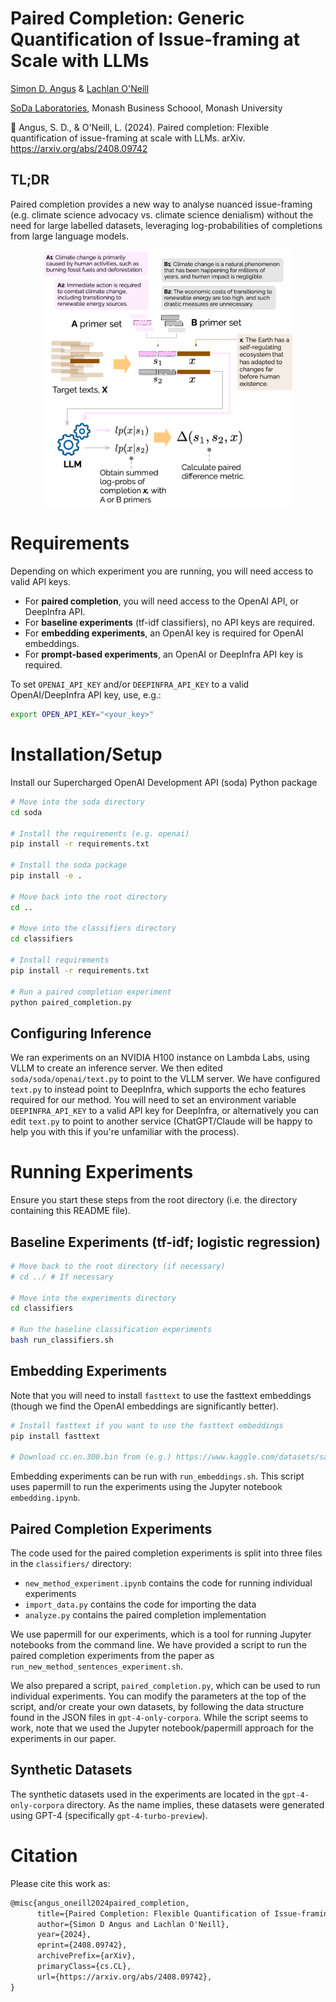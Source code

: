 
# Paired Completion: Generic Quantification of Issue-framing at Scale with LLMs
[Simon D. Angus](https://research.monash.edu/en/persons/simon-angus) & [Lachlan O'Neill](https://github.com/lachjames)

[SoDa Laboratories](sodalabs.io), Monash Business Schoool, Monash University

&#x1F4C4; Angus, S. D., & O'Neill, L. (2024). Paired completion: Flexible quantification of issue-framing at scale with LLMs. arXiv. https://arxiv.org/abs/2408.09742

## TL;DR
Paired completion provides a new way to analyse nuanced issue-framing (e.g. climate science advocacy vs. climate science denialism) without the need for large labelled datasets, leveraging log-probabilities of completions from large language models.

<img src="pc.png" alt="Overview of the paired completion approach" style="max-width:400px; display: block; margin-left: auto; margin-right: auto;">

# Requirements
Depending on which experiment you are running, you will need access to valid API keys.
* For **paired completion**, you will need access to the OpenAI API, or DeepInfra API.
* For **baseline experiments** (tf-idf classifiers), no API keys are required.
* For **embedding experiments**, an OpenAI key is required for OpenAI embeddings.
* For **prompt-based experiments**, an OpenAI or DeepInfra API key is required.

To set `OPENAI_API_KEY` and/or `DEEPINFRA_API_KEY` to a valid OpenAI/DeepInfra API key, use, e.g.:
```bash
export OPEN_API_KEY="<your_key>"
```

# Installation/Setup

Install our Supercharged OpenAI Development API (soda) Python package

```bash
# Move into the soda directory
cd soda

# Install the requirements (e.g. openai)
pip install -r requirements.txt

# Install the soda package
pip install -e .

# Move back into the root directory
cd ..

# Move into the classifiers directory
cd classifiers

# Install requirements
pip install -r requirements.txt

# Run a paired completion experiment
python paired_completion.py
```

## Configuring Inference

We ran experiments on an NVIDIA H100 instance on Lambda Labs, using VLLM to create an inference server. We then edited `soda/soda/openai/text.py` to point to the VLLM server. We have configured `text.py` to instead point to DeepInfra, which supports the echo features required for our method. You will need to set an environment variable `DEEPINFRA_API_KEY` to a valid API key for DeepInfra, or alternatively you can edit `text.py` to point to another service (ChatGPT/Claude will be happy to help you with this if you're unfamiliar with the process).

# Running Experiments

Ensure you start these steps from the root directory (i.e. the directory containing this README file).

## Baseline Experiments (tf-idf; logistic regression)

```bash
# Move back to the root directory (if necessary)
# cd ../ # If necessary

# Move into the experiments directory
cd classifiers

# Run the baseline classification experiments
bash run_classifiers.sh
```

## Embedding Experiments

Note that you will need to install `fasttext` to use the fasttext embeddings (though we find the OpenAI embeddings are significantly better).

```bash
# Install fasttext if you want to use the fasttext embeddings
pip install fasttext

# Download cc.en.300.bin from (e.g.) https://www.kaggle.com/datasets/sanyatargrenkin/cc-en-300-bin
```

Embedding experiments can be run with `run_embeddings.sh`. This script uses papermill to run the experiments using the Jupyter notebook `embedding.ipynb`.

## Paired Completion Experiments

The code used for the paired completion experiments is split into three files in the `classifiers/` directory:

- `new_method_experiment.ipynb` contains the code for running individual experiments
- `import_data.py` contains the code for importing the data
- `analyze.py` contains the paired completion implementation

We use papermill for our experiments, which is a tool for running Jupyter notebooks from the command line. We have provided a script to run the paired completion experiments from the paper as `run_new_method_sentences_experiment.sh`.

We also prepared a script, `paired_completion.py`, which can be used to run individual experiments. You can modify the parameters at the top of the script, and/or create your own datasets, by following the data structure found in the JSON files in `gpt-4-only-corpora`. While the script seems to work, note that we used the Jupyter notebook/papermill approach for the experiments in our paper.

## Synthetic Datasets

The synthetic datasets used in the experiments are located in the `gpt-4-only-corpora` directory. As the name implies, these datasets were generated using GPT-4 (specifically `gpt-4-turbo-preview`).

# Citation
Please cite this work as:
```latex
@misc{angus_oneill2024paired_completion,
      title={Paired Completion: Flexible Quantification of Issue-framing at Scale with LLMs}, 
      author={Simon D Angus and Lachlan O'Neill},
      year={2024},
      eprint={2408.09742},
      archivePrefix={arXiv},
      primaryClass={cs.CL},
      url={https://arxiv.org/abs/2408.09742}, 
}
```
